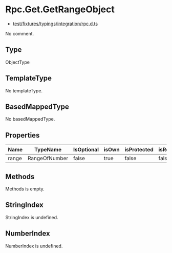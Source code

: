 # Rpc.Get.GetRangeObject

* [test/fixtures/typings/integration/rpc.d.ts](/test/fixtures/typings/integration/rpc.d.ts#L13)

No comment.

## Type

ObjectType

## TemplateType

No templateType.

## BasedMappedType

No basedMappedType.

## Properties

Name|TypeName|IsOptional|isOwn|isProtected|isReadonly|isAbstract|Tags|Comment
---|---|---|---|---|---|---|---|---
range|RangeOfNumber|false|true|false|false|false||

## Methods

Methods is empty.

## StringIndex

StringIndex is undefined.

## NumberIndex

NumberIndex is undefined.
